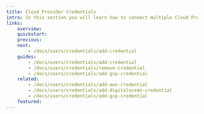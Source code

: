 ```yaml
---
title: Cloud Provider Credentials
intro: In this section you will learn how to connect multiple Cloud Providers accounts to Devopness by adding Cloud Providers Credentials to allow Devopness to safely provision and manage resources on your behalf, connecting to your Cloud Providers accounts and projects in a secure way.
links:
    overview:
    quickstart:
    previous:
    next:
        - /docs/users/credentials/add-credential
    guides:
        - /docs/users/credentials/add-credential
        - /docs/users/credentials/remove-credential
        - /docs/users/credentials/add-gcp-credential
    related:
        - /docs/users/credentials/add-aws-credential
        - /docs/users/credentials/add-digitalocean-credential
        - /docs/users/credentials/add-gcp-credential
    featured:
---
```

